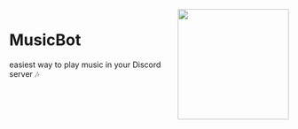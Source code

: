 <img align="right" src="https://i.imgur.com/WaMQxMl.png" height="200" width="200">

# MusicBot
easiest way to play music in your Discord server 🎶
